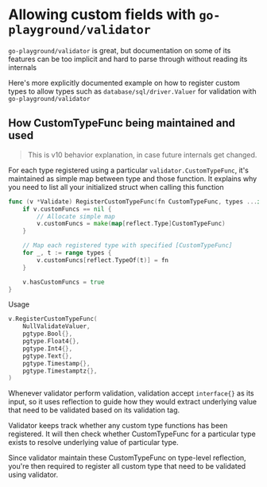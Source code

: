 # Allowing custom fields with `go-playground/validator`

`go-playground/validator` is great, but documentation on some of its features can be too implicit and hard to parse through without reading its internals

Here's more explicitly documented example on how to register custom types to allow types such as `database/sql/driver.Valuer` for validation with `go-playground/validator`

## How CustomTypeFunc being maintained and used

> This is v10 behavior explanation, in case future internals get changed.

For each type registered using a particular `validator.CustomTypeFunc`, it's maintained as simple map between type and those function. It explains why you need to list all your initialized struct when calling this function

```go
func (v *Validate) RegisterCustomTypeFunc(fn CustomTypeFunc, types ...interface{}) {
	if v.customFuncs == nil {
        // Allocate simple map
		v.customFuncs = make(map[reflect.Type]CustomTypeFunc)
	}

    // Map each registered type with specified [CustomTypeFunc]
	for _, t := range types {
		v.customFuncs[reflect.TypeOf(t)] = fn
	}

	v.hasCustomFuncs = true
}
```

Usage

```go
v.RegisterCustomTypeFunc(
    NullValidateValuer,
    pgtype.Bool{},
    pgtype.Float4{},
    pgtype.Int4{},
    pgtype.Text{},
    pgtype.Timestamp{},
    pgtype.Timestamptz{},
)
```

Whenever validator perform validation, validation accept `interface{}` as its input, so it uses reflection to guide how they would extract underlying value that need to be validated based on its validation tag.

Validator keeps track whether any custom type functions has been registered. It will then check whether CustomTypeFunc for a particular type exists to resolve underlying value of particular type.

Since validator maintain these CustomTypeFunc on type-level reflection, you're then required to register all custom type that need to be validated using validator.
